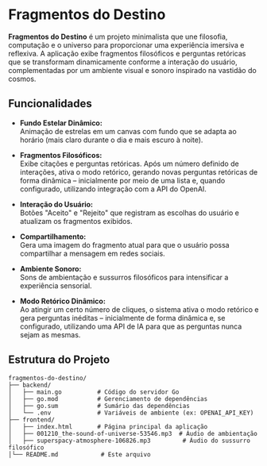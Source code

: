# Fragmentos do Destino

**Fragmentos do Destino** é um projeto minimalista que une filosofia, computação e o universo para proporcionar uma experiência imersiva e reflexiva. A aplicação exibe fragmentos filosóficos e perguntas retóricas que se transformam dinamicamente conforme a interação do usuário, complementadas por um ambiente visual e sonoro inspirado na vastidão do cosmos.

## Funcionalidades

- **Fundo Estelar Dinâmico:**  
  Animação de estrelas em um canvas com fundo que se adapta ao horário (mais claro durante o dia e mais escuro à noite).

- **Fragmentos Filosóficos:**  
  Exibe citações e perguntas retóricas. Após um número definido de interações, ativa o modo retórico, gerando novas perguntas retóricas de forma dinâmica – inicialmente por meio de uma lista e, quando configurado, utilizando integração com a API do OpenAI.

- **Interação do Usuário:**  
  Botões "Aceito" e "Rejeito" que registram as escolhas do usuário e atualizam os fragmentos exibidos.

- **Compartilhamento:**  
  Gera uma imagem do fragmento atual para que o usuário possa compartilhar a mensagem em redes sociais.

- **Ambiente Sonoro:**  
  Sons de ambientação e sussurros filosóficos para intensificar a experiência sensorial.

- **Modo Retórico Dinâmico:**  
  Ao atingir um certo número de cliques, o sistema ativa o modo retórico e gera perguntas inéditas – inicialmente de forma dinâmica e, se configurado, utilizando uma API de IA para que as perguntas nunca sejam as mesmas.

## Estrutura do Projeto

```plaintext
fragmentos-do-destino/
├── backend/
│   ├── main.go          # Código do servidor Go
│   ├── go.mod           # Gerenciamento de dependências
│   ├── go.sum           # Sumário das dependências
│   └── .env             # Variáveis de ambiente (ex: OPENAI_API_KEY)
├── frontend/
│   ├── index.html       # Página principal da aplicação
│   ├── 001210_the-sound-of-universe-53546.mp3  # Áudio de ambientação
│   ├── superspacy-atmosphere-106826.mp3         # Áudio do sussurro filosófico
│└── README.md            # Este arquivo
